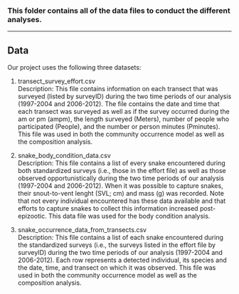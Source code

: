 ### This folder contains all of the data files to conduct the different analyses.
__________________________________________________________________________________________________________________________________________

## Data
Our project uses the following three datasets:

1) transect_survey_effort.csv       
Description: This file contains information on each transect that was surveyed (listed by surveyID) during the two time periods of our analysis (1997-2004 and 2006-2012). The file contains the date and time that each transect was surveyed as well as if the survey occurred during the am or pm (ampm), the length surveyed (Meters), number of people who participated (People), and the number or person minutes (Pminutes). This file was used in both the community occurrence model as well as the composition analysis.

2) snake_body_condition_data.csv         
Description: This file contains a list of every snake encountered during both standardized surveys (i.e., those in the effort file) as well as those observed opportunistically during the two time periods of our analysis (1997-2004 and 2006-2012). When it was possible to capture snakes, their snout-to-vent lenght (SVL; cm) and mass (g) was recorded. Note that not every individual encountered has these data available and that efforts to capture snakes to collect this information increased post-epizootic. This data file was used for the body condition analysis.

3) snake_occurrence_data_from_transects.csv       
Description: This file contains a list of each snake encountered during the standardized surveys (i.e., the surveys listed in the effort file by surveyID) during the two time periods of our analysis (1997-2004 and 2006-2012). Each row represents a detected individual, its species and the date, time, and transect on which it was observed. This file was used in both the community occurrence model as well as the composition analysis.
